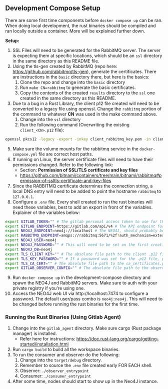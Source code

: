 ## Development Compose Setup

There are some first time components before `docker compose up` can be ran. When doing local development, the rust binaries should be compiled and ran locally outside a container. More will be explained further down. 

**Setup:**

1. SSL Files will need to be generated for the RabbitMQ server. The server is expecting them at specific locations, which should be an `ssl` directory in the same directory as this README file. 
2. Using the tls-gen created by RabbitMQ (repo here: https://github.com/rabbitmq/tls-gen), generate the certificates. There are instructions in the `basic` directory there, but here is the basics:
   1. Clone the repo and change into the `basic` directory
   2. Run `make CN=rabbitmq` to generate the basic certificates.
   3. Copy the contents of the created `results` directory to the `ssl` one created in the same directory as this README. 
4. Due to a bug in a Rust Library, the client p12 file created will need to be converted to a legacy file using openssl. Change the `rabbitmq` portion of the command to whatever **CN** was used in the make command above. 
   1. Change into the `ssl` directory
   2. Run the following command (Overwriting the existing `client_<CN>.p12` file): 
```bash
openssl pkcs12 -legacy -export -inkey client_rabbitmq_key.pem -in client_rabbitmq_certificate.pem -out client_rabbitmq.p12 -passout pass:""
```
5. Make sure the volume mounts for the rabbitmq service in the `docker-compose.yml` file are correct host paths. 
6. If running on Linux, the server certificate files will need to have their permissions changed. Refer to the following link:
    * Section: **Permission of SSL/TLS certificate and key files**
    * https://github.com/bitnami/containers/tree/main/bitnami/rabbitmq#permission-of-ssltls-certificate-and-key-files
7. Since the RABBITMQ certificate determines the connection string, a local DNS entry will need to be added to point the hostname `rabbitmq` to `127.0.0.1`. 
8. Configure a `.env` file. Every shell created to run the rust binaries will need these variables, best to add an export in front of the variables. Explainer of the variables below:
```bash
export GITLAB_TOKEN="" # The gitlab personal access token to use for the observer
export GITLAB_ENDPOINT=https://gitlab.com/api/v4 # The API endpoint for the Gitlab instance to observer (Make sure to include /api/v4 to the end)
export NEO4J_ENDPOINT=neo4j://localhost # The NEO4J, should probably be this value.
export RABBITMQ_ENDPOINT=amqps://rabbitmq:5671/%2f?auth_mechanism=external # The rabbitmq endpoint, it's probably this value.
export NEO4J_USER=neo4j
export NEO4J_PASSWORD="" # This will need to be set on the first creation of the neo4j instance, done through the web UI at localhost:7474. The default password is neo4j. 
export NEO4J_DB=neo4j
export TLS_CLIENT_KEY="" # The absolute file path to the client .p12 file. This is used by the Rust binaries to auth with RabbitMQ via TLS. 
export TLS_KEY_PASSWORD="" # If a password was set for the .p12 file, put it here.
export TLS_CA_CERT="" # The absolute file path to the ca_certificates.pem file created by TLS_GEN. Used by the Rust binaries to auth with RabbitMQ via TLS.
export GITLAB_OBSERVER_CONFIG="" # The absolute file path to the observer_config.yaml. One is available in the following dir: ./gitlab_agent/src/observer/src/observer_config.yaml
```
9. Run `docker compose up` in the development-compose directory and spawn the NEO4J and RabbitMQ servers. Make sure to auth with your private registry if you're using one.
10. Access the NEO4J web UI via http://localhost:7474 to configure a password. The default user/pass combo is `neo4j:neo4j`. This will need to be changed before running the rust binaries for the first time. 


### Running the Rust Binaries (Using Gitlab Agent)
1. Change into the `gitlab_agent` directory. Make sure cargo (Rust package manager) is installed.  
   * Refer here for instructions: https://doc.rust-lang.org/cargo/getting-started/installation.html
2. Run `cargo build` to build all the workspace binaries. 
3. To run the consumer and observer do the following:
   1. Change into the `target/debug` directory. 
   2. Remember to source the `.env` file created early FOR EACH shell. 
   3. Observer: `./observer_entrypoint`
   4. Consumer: `./consumer_entrypoint`
4. After some time, nodes should start to show up in the Neo4J instance. 